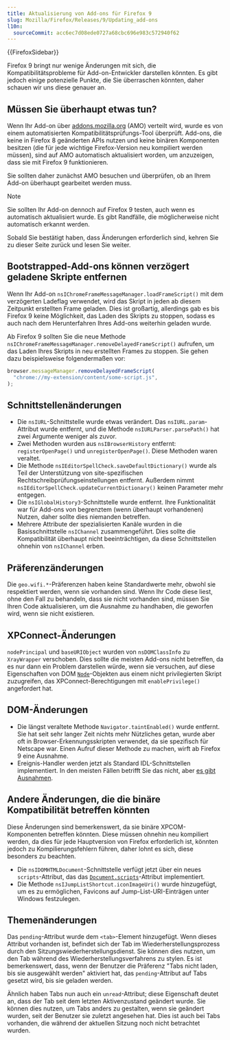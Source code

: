 ```yaml
---
title: Aktualisierung von Add-ons für Firefox 9
slug: Mozilla/Firefox/Releases/9/Updating_add-ons
l10n:
  sourceCommit: acc6ec7d08ede0727a68cbc696e983c572940f62
---
```


{{FirefoxSidebar}}

Firefox 9 bringt nur wenige Änderungen mit sich, die Kompatibilitätsprobleme für Add-on-Entwickler darstellen könnten. Es gibt jedoch einige potenzielle Punkte, die Sie überraschen könnten, daher schauen wir uns diese genauer an.

## Müssen Sie überhaupt etwas tun?

Wenn Ihr Add-on über [addons.mozilla.org](https://addons.mozilla.org/de/firefox/) (AMO) verteilt wird, wurde es von einem automatisierten Kompatibilitätsprüfungs-Tool überprüft. Add-ons, die keine in Firefox 8 geänderten APIs nutzen und keine binären Komponenten besitzen (die für jede wichtige Firefox-Version neu kompiliert werden müssen), sind auf AMO automatisch aktualisiert worden, um anzuzeigen, dass sie mit Firefox 9 funktionieren.

Sie sollten daher zunächst AMO besuchen und überprüfen, ob an Ihrem Add-on überhaupt gearbeitet werden muss.

> [!NOTE]
> Sie sollten Ihr Add-on dennoch auf Firefox 9 testen, auch wenn es automatisch aktualisiert wurde. Es gibt Randfälle, die möglicherweise nicht automatisch erkannt werden.

Sobald Sie bestätigt haben, dass Änderungen erforderlich sind, kehren Sie zu dieser Seite zurück und lesen Sie weiter.

## Bootstrapped-Add-ons können verzögert geladene Skripte entfernen

Wenn Ihr Add-on `nsIChromeFrameMessageManager.loadFrameScript()` mit dem verzögerten Ladeflag verwendet, wird das Skript in jeden ab diesem Zeitpunkt erstellten Frame geladen. Dies ist großartig, allerdings gab es bis Firefox 9 keine Möglichkeit, das Laden des Skripts zu stoppen, sodass es auch nach dem Herunterfahren Ihres Add-ons weiterhin geladen wurde.

Ab Firefox 9 sollten Sie die neue Methode `nsIChromeFrameMessageManager.removeDelayedFrameScript()` aufrufen, um das Laden Ihres Skripts in neu erstellten Frames zu stoppen. Sie gehen dazu beispielsweise folgendermaßen vor:

```js
browser.messageManager.removeDelayedFrameScript(
  "chrome://my-extension/content/some-script.js",
);
```

## Schnittstellenänderungen

- Die `nsIURL`-Schnittstelle wurde etwas verändert. Das `nsIURL.param`-Attribut wurde entfernt, und die Methode `nsIURLParser.parsePath()` hat zwei Argumente weniger als zuvor.
- Zwei Methoden wurden aus `nsIBrowserHistory` entfernt: `registerOpenPage()` und `unregisterOpenPage()`. Diese Methoden waren veraltet.
- Die Methode `nsIEditorSpellCheck.saveDefaultDictionary()` wurde als Teil der Unterstützung von site-spezifischen Rechtschreibprüfungseinstellungen entfernt. Außerdem nimmt `nsIEditorSpellCheck.updateCurrentDictionary()` keinen Parameter mehr entgegen.
- Die `nsIGlobalHistory3`-Schnittstelle wurde entfernt. Ihre Funktionalität war für Add-ons von begrenztem (wenn überhaupt vorhandenen) Nutzen, daher sollte dies niemanden betreffen.
- Mehrere Attribute der spezialisierten Kanäle wurden in die Basisschnittstelle `nsIChannel` zusammengeführt. Dies sollte die Kompatibilität überhaupt nicht beeinträchtigen, da diese Schnittstellen ohnehin von `nsIChannel` erben.

## Präferenzänderungen

Die `geo.wifi.*`-Präferenzen haben keine Standardwerte mehr, obwohl sie respektiert werden, wenn sie vorhanden sind. Wenn Ihr Code diese liest, ohne den Fall zu behandeln, dass sie nicht vorhanden sind, müssen Sie Ihren Code aktualisieren, um die Ausnahme zu handhaben, die geworfen wird, wenn sie nicht existieren.

## XPConnect-Änderungen

`nodePrincipal` und `baseURIObject` wurden von `nsDOMClassInfo` zu `XrayWrapper` verschoben. Dies sollte die meisten Add-ons nicht betreffen, da es nur dann ein Problem darstellen würde, wenn sie versuchen, auf diese Eigenschaften von DOM [`Node`](/de/docs/Web/API/Node)-Objekten aus einem nicht privilegierten Skript zuzugreifen, das XPConnect-Berechtigungen mit `enablePrivilege()` angefordert hat.

## DOM-Änderungen

- Die längst veraltete Methode `Navigator.taintEnabled()` wurde entfernt. Sie hat seit sehr langer Zeit nichts mehr Nützliches getan, wurde aber oft in Browser-Erkennungsskripten verwendet, da sie spezifisch für Netscape war. Einen Aufruf dieser Methode zu machen, wirft ab Firefox 9 eine Ausnahme.
- Ereignis-Handler werden jetzt als Standard IDL-Schnittstellen implementiert. In den meisten Fällen betrifft Sie das nicht, aber [es gibt Ausnahmen](/de/docs/Web/Events/Event_handlers#event_handler_changes_in_firefox_9).

## Andere Änderungen, die die binäre Kompatibilität betreffen könnten

Diese Änderungen sind bemerkenswert, da sie binäre XPCOM-Komponenten betreffen könnten. Diese müssen ohnehin neu kompiliert werden, da dies für jede Hauptversion von Firefox erforderlich ist, könnten jedoch zu Kompilierungsfehlern führen, daher lohnt es sich, diese besonders zu beachten.

- Die `nsIDOMHTMLDocument`-Schnittstelle verfügt jetzt über ein neues `scripts`-Attribut, das das [`Document.scripts`](/de/docs/Web/API/Document/scripts)-Attribut implementiert.
- Die Methode `nsIJumpListShortcut.iconImageUri()` wurde hinzugefügt, um es zu ermöglichen, Favicons auf Jump-List-URI-Einträgen unter Windows festzulegen.

## Themenänderungen

Das `pending`-Attribut wurde dem `<tab>`-Element hinzugefügt. Wenn dieses Attribut vorhanden ist, befindet sich der Tab im Wiederherstellungsprozess durch den Sitzungswiederherstellungsdienst. Sie können dies nutzen, um den Tab während des Wiederherstellungsverfahrens zu stylen. Es ist bemerkenswert, dass, wenn der Benutzer die Präferenz "Tabs nicht laden, bis sie ausgewählt werden" aktiviert hat, das `pending`-Attribut auf Tabs gesetzt wird, bis sie geladen werden.

Ähnlich haben Tabs nun auch ein `unread`-Attribut; diese Eigenschaft deutet an, dass der Tab seit dem letzten Aktivenzustand geändert wurde. Sie können dies nutzen, um Tabs anders zu gestalten, wenn sie geändert wurden, seit der Benutzer sie zuletzt angesehen hat. Dies ist auch bei Tabs vorhanden, die während der aktuellen Sitzung noch nicht betrachtet wurden.
